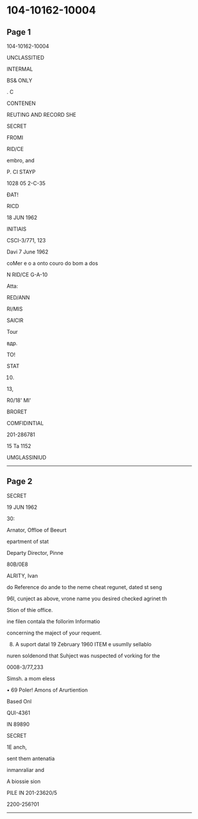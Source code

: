# 104-10162-10004

## Page 1

104-10162-10004

UNCLASSITIED

INTERMAL

BS& ONLY

. C

CONTENEN

REUTING AND RECORD SHE

SECRET

FROMI

RID/CE

embro, and

P. CI STAYP

1028 05 2-C-35

ĐAT!

RICD

18 JUN 1962

INITIAIS

CSCI-3/771, 123

Davi 7 June 1962

coMer e o a onto couro do bom a dos

N RID/CE G-A-10

Atta:

RED/ANN

RI/MIS

SAlCIR

Tour

вдр.

TO!

STAT

10.

13,

R0/18' MI'

BRORET

COMFIDINTIAL

201-286781

15 Ta 1152

UMGLASSINIUD

---

## Page 2

SECRET

19 JUN 1962

30:

Arnator, Offloe of Beeurt

epartment of stat

Departy Director, Pinne

80B/0E8

ALRITY, Ivan

do Reference do ande to the neme cheat regunet, dated st seng

96l, cunject as above, vrone name you desired checked agrinet th

Stion of thie office.

ine filen contala the follorim Informatio

concerning the maject of your requent.

8. A suport datal 19 Zebruary 1960 ITEM e usumlly sellablo

nuren soldenond that Suhject was nuspected of vorking for the

0008-3/77,233

Simsh. a mom eless

• 69 Poler! Amons of Arurtiention

Based Onl

QUI-4361

IN 89890

SECRET

1E anch,

sent them antenatia

inmanraliar and

A biossie sion

PILE IN 201-23620/5

2200-256?01

---

